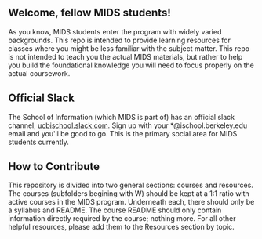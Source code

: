 ## Welcome, fellow MIDS students!
As you know, MIDS students enter the program with widely varied backgrounds. This repo is intended to provide learning resources for classes where you might be less familiar with the subject matter. This repo is not intended to teach you the actual MIDS materials, but rather to help you build the foundational knowledge you will need to focus properly on the actual coursework.

## Official Slack
The School of Information (which MIDS is part of) has an official slack channel, [ucbischool.slack.com](https://ucbischool.slack.com). Sign up with your *@ischool.berkeley.edu email and you'll be good to go. This is the primary social area for MIDS students currently.

## How to Contribute
This repository is divided into two general sections: courses and resources. The courses (subfolders begining with W) should be kept at a 1:1 ratio with active courses in the MIDS program. Underneath each, there should only be a syllabus and README. The course README should only contain information directly required by the course; nothing more. For all other helpful resources, please add them to the Resources section by topic. 
